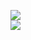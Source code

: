 [![](https://img.shields.io/badge/Made%20With-Github%20Spray-lightgrey.svg?style=for-the-badge&logo=github)](https://github.com/Annihil/github-spray#17848)  
[![](https://i.imgur.com/2DrTn0Z.gif)](https://github.com/Annihil/github-spray)